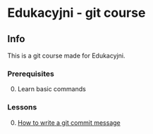 # Edukacyjni - git course

## Info

This is a git course made for Edukacyjni.

### Prerequisites

0. Learn basic commands

### Lessons

0. [How to write a git commit message](how-to-write-a-git-commit-message.md)

